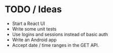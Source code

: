 # TODO / Ideas

+ Start a React UI
+ Write some unit tests
+ Use logins and sessions instead of basic auth
+ Write an Android app
+ Accept date / time ranges in the GET API.

